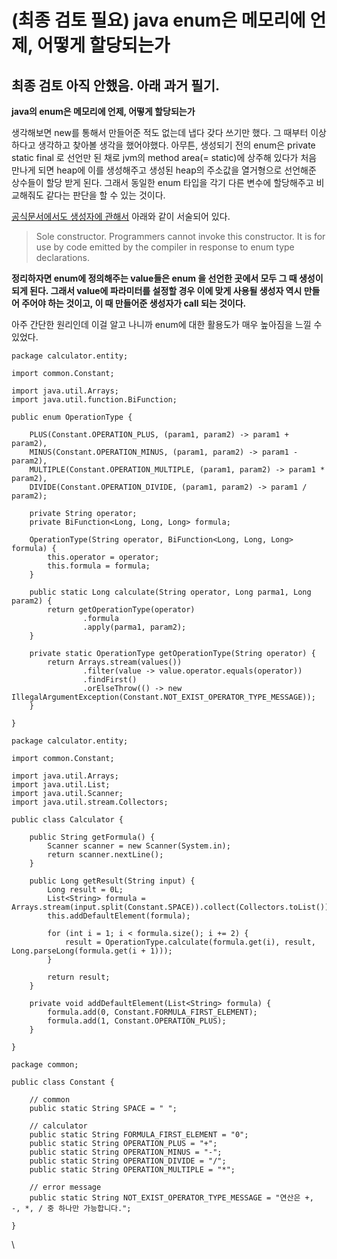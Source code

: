 # (최종 검토 필요) java enum은 메모리에 언제, 어떻게 할당되는가





## 최종 검토 아직 안했음. 아래 과거 필기.

**java의 enum은 메모리에 언제, 어떻게 할당되는가**

생각해보면 new를 통해서 만들어준 적도 없는데 냅다 갖다 쓰기만 했다. 그 때부터 이상하다고 생각하고 찾아볼 생각을 했어야했다. 아무튼, 생성되기 전의 enum은 private static final 로 선언만 된 채로 jvm의 method area(= static)에 상주해 있다가 처음 만나게 되면 heap에 이를 생성해주고 생성된 heap의 주소값을 열거형으로 선언해준 상수들이 할당 받게 된다. 그래서 동일한 enum 타입을 각기 다른 변수에 할당해주고 비교해줘도 같다는 판단을 할 수 있는 것이다.

[공식문서에서도 생성자에 관해서](https://docs.oracle.com/javase/7/docs/api/java/lang/Enum.html) 아래와 같이 서술되어 있다.

> Sole constructor. Programmers cannot invoke this constructor. It is for use by code emitted by the compiler in response to enum type declarations.

**정리하자면 enum에 정의해주는 value들은 enum 을 선언한 곳에서 모두 그 때 생성이 되게 된다. 그래서 value에 파라미터를 설정할 경우 이에 맞게 사용될 생성자 역시 만들어 주어야 하는 것이고, 이 때 만들어준 생성자가 call 되는 것이다.**

아주 간단한 원리인데 이걸 알고 나니까 enum에 대한 활용도가 매우 높아짐을 느낄 수 있었다.

```
package calculator.entity;

import common.Constant;

import java.util.Arrays;
import java.util.function.BiFunction;

public enum OperationType {

    PLUS(Constant.OPERATION_PLUS, (param1, param2) -> param1 + param2),
    MINUS(Constant.OPERATION_MINUS, (param1, param2) -> param1 - param2),
    MULTIPLE(Constant.OPERATION_MULTIPLE, (param1, param2) -> param1 * param2),
    DIVIDE(Constant.OPERATION_DIVIDE, (param1, param2) -> param1 / param2);

    private String operator;
    private BiFunction<Long, Long, Long> formula;

    OperationType(String operator, BiFunction<Long, Long, Long> formula) {
        this.operator = operator;
        this.formula = formula;
    }

    public static Long calculate(String operator, Long parma1, Long param2) {
        return getOperationType(operator)
                .formula
                .apply(parma1, param2);
    }

    private static OperationType getOperationType(String operator) {
        return Arrays.stream(values())
                .filter(value -> value.operator.equals(operator))
                .findFirst()
                .orElseThrow(() -> new IllegalArgumentException(Constant.NOT_EXIST_OPERATOR_TYPE_MESSAGE));
    }

}
```

```
package calculator.entity;

import common.Constant;

import java.util.Arrays;
import java.util.List;
import java.util.Scanner;
import java.util.stream.Collectors;

public class Calculator {

    public String getFormula() {
        Scanner scanner = new Scanner(System.in);
        return scanner.nextLine();
    }

    public Long getResult(String input) {
        Long result = 0L;
        List<String> formula = Arrays.stream(input.split(Constant.SPACE)).collect(Collectors.toList());
        this.addDefaultElement(formula);

        for (int i = 1; i < formula.size(); i += 2) {
            result = OperationType.calculate(formula.get(i), result, Long.parseLong(formula.get(i + 1)));
        }

        return result;
    }

    private void addDefaultElement(List<String> formula) {
        formula.add(0, Constant.FORMULA_FIRST_ELEMENT);
        formula.add(1, Constant.OPERATION_PLUS);
    }

}

```

```
package common;

public class Constant {

    // common
    public static String SPACE = " ";

    // calculator
    public static String FORMULA_FIRST_ELEMENT = "0";
    public static String OPERATION_PLUS = "+";
    public static String OPERATION_MINUS = "-";
    public static String OPERATION_DIVIDE = "/";
    public static String OPERATION_MULTIPLE = "*";

    // error message
    public static String NOT_EXIST_OPERATOR_TYPE_MESSAGE = "연산은 +, -, *, / 중 하나만 가능합니다.";

}
```

\





